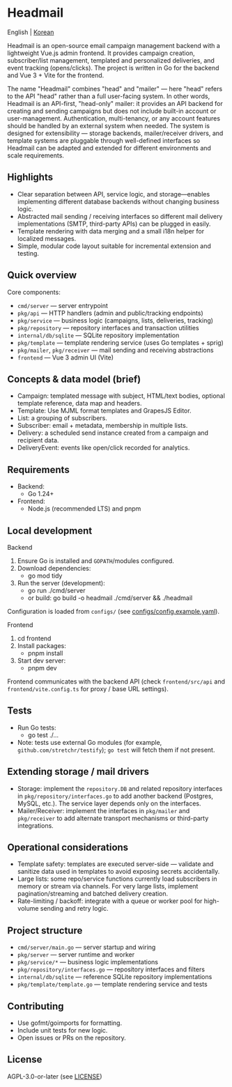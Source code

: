 # Headmail

English | [Korean](README.ko.md)

Headmail is an open-source email campaign management backend with a lightweight Vue.js admin frontend. It provides campaign creation, subscriber/list management, templated and personalized deliveries, and event tracking (opens/clicks). The project is written in Go for the backend and Vue 3 + Vite for the frontend.

The name "Headmail" combines "head" and "mailer" — here "head" refers to the API "head" rather than a full user-facing system. In other words, Headmail is an API-first, "head-only" mailer: it provides an API backend for creating and sending campaigns but does not include built-in account or user-management. Authentication, multi-tenancy, or any account features should be handled by an external system when needed. The system is designed for extensibility — storage backends, mailer/receiver drivers, and template systems are pluggable through well-defined interfaces so Headmail can be adapted and extended for different environments and scale requirements.

## Highlights

- Clear separation between API, service logic, and storage—enables implementing different database backends without changing business logic.
- Abstracted mail sending / receiving interfaces so different mail delivery implementations (SMTP, third-party APIs) can be plugged in easily.
- Template rendering with data merging and a small i18n helper for localized messages.
- Simple, modular code layout suitable for incremental extension and testing.

## Quick overview

Core components:
- `cmd/server` — server entrypoint
- `pkg/api` — HTTP handlers (admin and public/tracking endpoints)
- `pkg/service` — business logic (campaigns, lists, deliveries, tracking)
- `pkg/repository` — repository interfaces and transaction utilities
- `internal/db/sqlite` — SQLite repository implementation
- `pkg/template` — template rendering service (uses Go templates + sprig)
- `pkg/mailer`, `pkg/receiver` — mail sending and receiving abstractions
- `frontend` — Vue 3 admin UI (Vite)

## Concepts & data model (brief)

- Campaign: templated message with subject, HTML/text bodies, optional template reference, data map and headers.
- Template: Use MJML format templates and GrapesJS Editor.
- List: a grouping of subscribers.
- Subscriber: email + metadata, membership in multiple lists.
- Delivery: a scheduled send instance created from a campaign and recipient data.
- DeliveryEvent: events like open/click recorded for analytics.

## Requirements

- Backend:
  - Go 1.24+
- Frontend:
  - Node.js (recommended LTS) and pnpm

## Local development

Backend
1. Ensure Go is installed and `GOPATH`/modules configured.
2. Download dependencies:
   - go mod tidy
3. Run the server (development):
   - go run ./cmd/server
   - or build: go build -o headmail ./cmd/server && ./headmail

Configuration is loaded from `configs/` (see [configs/config.example.yaml](configs/config.example.yaml)).

Frontend
1. cd frontend
2. Install packages:
   - pnpm install
3. Start dev server:
   - pnpm dev

Frontend communicates with the backend API (check `frontend/src/api` and `frontend/vite.config.ts` for proxy / base URL settings).

## Tests

- Run Go tests:
  - go test ./...
- Note: tests use external Go modules (for example, `github.com/stretchr/testify`); `go test` will fetch them if not present.

## Extending storage / mail drivers

- Storage: implement the `repository.DB` and related repository interfaces in `pkg/repository/interfaces.go` to add another backend (Postgres, MySQL, etc.). The service layer depends only on the interfaces.
- Mailer/Receiver: implement the interfaces in `pkg/mailer` and `pkg/receiver` to add alternate transport mechanisms or third-party integrations.

## Operational considerations

- Template safety: templates are executed server-side — validate and sanitize data used in templates to avoid exposing secrets accidentally.
- Large lists: some repo/service functions currently load subscribers in memory or stream via channels. For very large lists, implement pagination/streaming and batched delivery creation.
- Rate-limiting / backoff: integrate with a queue or worker pool for high-volume sending and retry logic.

## Project structure

- `cmd/server/main.go` — server startup and wiring
- `pkg/server` — server runtime and worker
- `pkg/service/*` — business logic implementations
- `pkg/repository/interfaces.go` — repository interfaces and filters
- `internal/db/sqlite` — reference SQLite repository implementations
- `pkg/template/template.go` — template rendering service and tests

## Contributing

- Use gofmt/goimports for formatting.
- Include unit tests for new logic.
- Open issues or PRs on the repository.

## License

AGPL-3.0-or-later (see [LICENSE](LICENSE))
